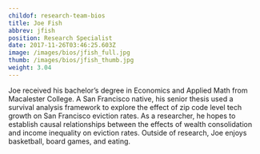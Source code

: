 ```yaml
---
childof: research-team-bios
title: Joe Fish
abbrev: jfish
position: Research Specialist
date: 2017-11-26T03:46:25.603Z
image: /images/bios/jfish_full.jpg
thumb: /images/bios/jfish_thumb.jpg
weight: 3.04
---
```

Joe received his bachelor’s degree in Economics and Applied Math from Macalester College. A San Francisco native, his senior thesis used a survival analysis framework to explore the effect of zip code level tech growth on San Francisco eviction rates. As a researcher, he hopes to establish causal relationships between the effects of wealth consolidation and income inequality on eviction rates. Outside of research, Joe enjoys basketball, board games, and eating.


